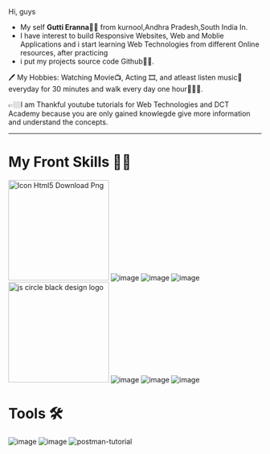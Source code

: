 Hi, guys 

*  My self <b>Gutti Eranna</b>👨‍💻 from kurnool,Andhra Pradesh,South India In.
*  I have interest to build Responsive Websites, Web and Moblie Applications and i start learning Web Technologies from different Online resources, after practicing
*  i put my projects source code Github🕴🏿.

🖊 My Hobbies: Watching Movie📺, Acting 🎞, and atleast listen music🎼 everyday for 30 minutes and walk every day one hour🚶🏿‍♂️.

👉🏼I am Thankful youtube tutorials for Web Technologies and DCT Academy because you are only gained knowlegde give more information and understand the concepts.

<hr>

<h1>My Front Skills 🤟🏿</h1>

<a href="https://www.freeiconspng.com/img/12121" title="Image from freeiconspng.com"><img src="https://www.freeiconspng.com/uploads/html5-icon-5.png" width="200"  alt="Icon Html5 Download Png" /></a>
![image](https://user-images.githubusercontent.com/81354309/154429603-b317ca3d-e277-4e22-8f90-5b575ef5113c.png)
![image](https://user-images.githubusercontent.com/81354309/154428401-a4eeb84f-c525-4152-ba04-2bb473e40604.png)
![image](https://user-images.githubusercontent.com/81354309/154429271-c8fa6666-4cf9-4295-9447-8db4cddb7471.png)
<a href="https://www.freepnglogos.com/pics/javascript" title="Image from freepnglogos.com"><img src="https://www.freepnglogos.com/uploads/javascript/js-circle-black-design-logo-30.png" width="200" alt="js circle black design logo" /></a>
  ![image](https://user-images.githubusercontent.com/81354309/154426959-df29ce0e-4fd2-41a9-9888-e84fd2ed5d9f.png)
  ![image](https://user-images.githubusercontent.com/81354309/154427432-031f0e4b-36f8-4d68-b2fb-34a2a962149c.png)
  ![image](https://user-images.githubusercontent.com/81354309/154427667-dbb853ec-2463-4246-9f16-ef9c34f29bb6.png)

<h1>Tools 🛠</h1>

![image](https://user-images.githubusercontent.com/81354309/154430157-b177bafe-655f-45a4-ae56-0975c01ac137.png)
![image](https://user-images.githubusercontent.com/81354309/154430437-3c351a41-0428-441b-8ff6-23937b725561.png)
![postman-tutorial](https://user-images.githubusercontent.com/81354309/154430572-0bb94e98-e56d-4694-ab8d-8305a099e2c4.png)







